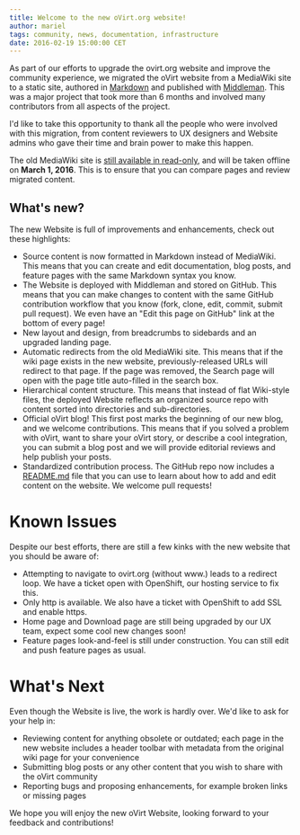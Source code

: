 ```yaml
---
title: Welcome to the new oVirt.org website!
author: mariel
tags: community, news, documentation, infrastructure
date: 2016-02-19 15:00:00 CET
---
```


As part of our efforts to upgrade the ovirt.org website and improve the community experience, we migrated the oVirt website from a MediaWiki site to a static site, authored in [Markdown](https://help.github.com/articles/basic-writing-and-formatting-syntax/) and published with [Middleman](https://middlemanapp.com/). This was a major project that took more than 6 months and involved many contributors from all aspects of the project. 

I'd like to take this opportunity to thank all the people who were involved with this migration, from content reviewers to UX designers and Website admins who gave their time and brain power to make this happen. 

The old MediaWiki site is [still available in read-only](http://old.ovirt.org/Home), and will be taken offline on **March 1, 2016**. This is to ensure that you can compare pages and review migrated content.

## What's new?

The new Website is full of improvements and enhancements, check out these highlights:

- Source content is now formatted in Markdown instead of MediaWiki. This means that you can create and edit documentation, blog posts, and feature pages with the same Markdown syntax you know.
- The Website is deployed with Middleman and stored on GitHub. This means that you can make changes to content with the same GitHub contribution workflow that you know (fork, clone, edit, commit, submit pull request). We even have an "Edit this page on GitHub" link at the bottom of every page!
- New layout and design, from breadcrumbs to sidebards and an upgraded landing page.
- Automatic redirects from the old MediaWiki site. This means that if the wiki page exists in the new website, previously-released URLs will redirect to that page. If the page was removed, the Search page will open with the page title auto-filled in the search box.
- Hierarchical content structure. This means that instead of flat Wiki-style files, the deployed Website reflects an organized source repo with content sorted into directories and sub-directories.
- Official oVirt blog! This first post marks the beginning of our new blog, and we welcome contributions. This means that if you solved a problem with oVirt, want to share your oVirt story, or describe a cool integration, you can submit a blog post and we will provide editorial reviews and help publish your posts.
- Standardized contribution process. The GitHub repo now includes a [README.md](https://github.com/oVirt/ovirt-site/blob/master/README.md) file that you can use to learn about how to add and edit content on the website. We welcome pull requests!


Known Issues
============

Despite our best efforts, there are still a few kinks with the new website that you should be aware of:

- Attempting to navigate to ovirt.org (without www.) leads to a redirect loop. We have a ticket open with OpenShift, our hosting service to fix this.
- Only http is available. We also have a ticket with OpenShift to add SSL and enable https.
- Home page and Download page are still being upgraded by our UX team, expect some cool new changes soon!
- Feature pages look-and-feel is still under construction. You can still edit and push feature pages as usual.

What's Next
===========

Even though the Website is live, the work is hardly over. We'd like to ask for your help in:

- Reviewing content for anything obsolete or outdated; each page in the new website includes a header toolbar with metadata from the original wiki page for your convenience
- Submitting blog posts or any other content that you wish to share with the oVirt community
- Reporting bugs and proposing enhancements, for example broken links or missing pages

We hope you will enjoy the new oVirt Website, looking forward to your feedback and contributions!
